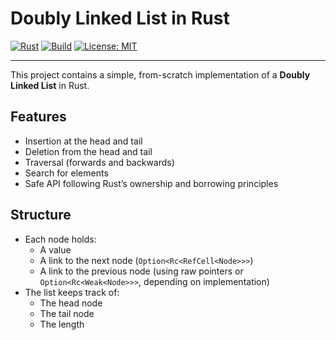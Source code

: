 # Doubly Linked List in Rust

[![Rust](https://img.shields.io/badge/Rust-Programming%20Language-orange?logo=rust)](https://www.rust-lang.org/)
[![Build](https://img.shields.io/badge/build-passing-brightgreen)]()
[![License: MIT](https://img.shields.io/badge/License-MIT-blue.svg)](https://opensource.org/licenses/MIT)

---

This project contains a simple, from-scratch implementation of a **Doubly Linked List** in Rust.  


## Features

- Insertion at the head and tail
- Deletion from the head and tail
- Traversal (forwards and backwards)
- Search for elements
- Safe API following Rust’s ownership and borrowing principles

## Structure

- Each node holds:
  - A value
  - A link to the next node (`Option<Rc<RefCell<Node>>>`)
  - A link to the previous node (using raw pointers or `Option<Rc<Weak<Node>>>`, depending on implementation)
- The list keeps track of:
  - The head node
  - The tail node
  - The length


